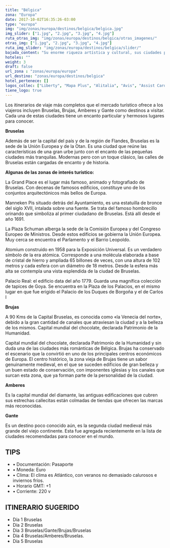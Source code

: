 ```yaml
---
title: "Bélgica"
zona: "Europa"
date: 2017-10-02T16:35:26-03:00
type: "europa"
img: "img/zonas/europa/destinos/belgica/belgica.jpg"
img_slider: ["1.jpg", "2.jpg", "3.jpg", "4.jpg"]
ruta_otras_img: "img/zonas/europa/destinos/belgica/otras_imagenes/"
otras_img: ["1.jpg", "2.jpg", "3.jpg", "4.jpg"]
ruta_img_slider: "img/zonas/europa/destinos/belgica/slider/"
bajada_content: "Su enorme riqueza artística y cultural, sus ciudades pintorescas y su paisaje singular hacen de este un lugar de gran interés para el viajero donde además puede disfrutar de los diversos museos, palacios, castillos, teatros, monumentos históricos, encantadores ambientes medievales."
hoteles: ""
weight: 3
draft: false
url_zona : "zonas/europa/europa"
url_destino: "zonas/europa/destinos/belgica"
hotel_pertenece: []
logos_collec: ["Liberty", "Mapa Plus", "Alitalia", "Avis", "Assist Card"]
tiene_logo: true
---
```


Los itinerarios de viaje más completos que el mercado turístico ofrece a los viajeros incluyen Bruselas, Brujas, Amberes y Gante como destinos a visitar. Cada una de estas ciudades tiene un encanto particular y hermosos lugares para conocer.

**Bruselas**

Además de ser la capital del país y de la región de Flandes, Bruselas es la sede de la Unión Europea y de la Otan.  Es una ciudad que reúne las características de una gran urbe junto con el encanto de las pequeñas ciudades más tranquilas. Modernas pero con un toque clásico, las calles de Bruselas están cargadas de encanto y de historia.

**Algunas de las zonas de interés turístico:**

La Grand Place es el lugar más famoso, animado y fotografiado de Bruselas. Con decenas de famosos edificios, constituye uno de los conjuntos arquitectónicos más bellos de Europa.

Manneken Pis situado detrás del Ayuntamiento, es una estatuilla de bronce del siglo XVII, intalada sobre una fuente. Se trata del famoso hombrecillo orinando que simboliza al primer ciudadano  de Bruselas.  Está allí desde el año  1691.

La Plaza Schuman alberga la sede de la Comisión Europea y del Congreso Europeo de Ministros.  Desde estos edificios se gobierna  la Unión Europea.  Muy cerca se encuentra el Parlamento  y el Barrio Leopoldo.

Atomium construido en 1958 para la Exposición Universal. Es un verdadero símbolo de la era atómica. Corresponde a una molécula elaborada a base de cristal de hierro y ampliada 65 billones de veces, con una altura de 102 metros y cada esfera con un diámetro de 18 metros. Desde la esfera más alta se contempla una vista esplendida de la ciudad de Bruselas.

Palacio Real: el edificio data del año  1779. Guarda una magnífica colección  de tapices de Goya. Se encuentra en la Plaza de los Palacios, en el mismo lugar en que fue erigido el Palacio de los Duques de Borgoña y el de Carlos I

**Brujas**

A 90 Kms de la Capital Bruselas,  es conocida como «la Venecia del norte», debido a la gran cantidad de canales que atraviesan la ciudad y a la belleza de los mismos.  Capital mundial del chocolate, declarada Patrimonio de la Humanidad.  

Capital mundial del chocolate, declarada Patrimonio de la Humanidad y sin duda una de las ciudades más románticas de Bélgica.   Brujas ha conservado el escenario que la convirtió en uno de los principales centros económicos de Europa.   El centro histórico, la zona vieja de Brujas tiene un sabor genuinamente medieval, en el que se suceden edificios de gran belleza y un buen estado de conservación, con imponentes iglesias y los canales que surcan esta zona, que ya forman parte de la personalidad de la ciudad.

**Amberes**

Es la capital mundial del diamante, las antiguas edificaciones que cubren sus estrechas callecitas están colmadas de tiendas que ofrecen las marcas más reconocidas.

**Gante**

Es un destino poco conocido aún, es la segunda ciudad medieval más grande del viejo continente. Esta fue agregada recientemente en la lista de ciudades recomendadas para conocer en el mundo.

## TIPS
- • Documentación: Pasaporte
- • Moneda: Euro
- • Clima: El clima es Atlántico, con veranos no demasiado calurosos e inviernos fríos.
- • Horario GMT: +1
- • Corriente: 220 v

## ITINERARIO SUGERIDO
- Día 1 Bruselas
- Día 2 Bruselas
- Día 3 Bruselas/Gante/Brujas/Bruselas
- Día 4 Bruselas/Amberes/Bruselas.
- Día 5 Bruselas
